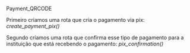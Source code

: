 Payment_QRCODE

Primeiro criamos uma rota que cria o pagamento via pix: *create_payment_pix()*

Segundo criamos uma rota que confirma esse tipo de pagamento para a instituição que está recebendo o pagamento: *pix_confirmation()*